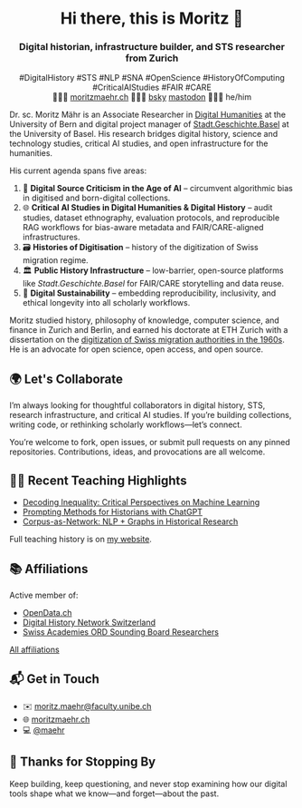 <h1 align="center">Hi there, this is Moritz 👋</h1>

<h3 align="center">Digital historian, infrastructure builder, and STS researcher from Zurich</h3>

<p align="center">
  #DigitalHistory #STS #NLP #SNA #OpenScience #HistoryOfComputing #CriticalAIStudies #FAIR #CARE<br>
  👨🏻‍💻 <a href="https://moritzmaehr.ch/">moritzmaehr.ch</a> 🙇🏻‍♂️ 
  <a href="https://bsky.app/profile/maehr.bsky.social">bsky</a> 
  <a rel="me" href="https://mastodon.social/@maehr">mastodon</a> 🧜🏻‍♂️ he/him
</p>

Dr. sc. Moritz Mähr is an Associate Researcher in [Digital Humanities](https://www.dh.unibe.ch/) at the University of Bern and digital project manager of [Stadt.Geschichte.Basel](https://www.stadtgeschichtebasel.ch/) at the University of Basel. His research bridges digital history, science and technology studies, critical AI studies, and open infrastructure for the humanities.

His current agenda spans five areas:  
1. 🧠 **Digital Source Criticism in the Age of AI** – circumvent algorithmic bias in digitised and born-digital collections.  
2. 🌐 **Critical AI Studies in Digital Humanities & Digital History** – audit studies, dataset ethnography, evaluation protocols, and reproducible RAG workflows for bias-aware metadata and FAIR/CARE-aligned infrastructures.  
3. 🗃️ **Histories of Digitisation** – history of the digitization of Swiss migration regime.  
4. 🏛️ **Public History Infrastructure** – low-barrier, open-source platforms like *Stadt.Geschichte.Basel* for FAIR/CARE storytelling and data reuse.  
5. 🌱 **Digital Sustainability** – embedding reproducibility, inclusivity, and ethical longevity into all scholarly workflows.

Moritz studied history, philosophy of knowledge, computer science, and finance in Zurich and Berlin, and earned his doctorate at ETH Zurich with a dissertation on the [digitization of Swiss migration authorities in the 1960s](https://doi.org/10.30965/9783657796823). He is an advocate for open science, open access, and open source.

## 🌍 Let's Collaborate

I’m always looking for thoughtful collaborators in digital history, STS, research infrastructure, and critical AI studies. If you’re building collections, writing code, or rethinking scholarly workflows—let’s connect.

You’re welcome to fork, open issues, or submit pull requests on any pinned repositories. Contributions, ideas, and provocations are all welcome.

## 🧑‍🏫 Recent Teaching Highlights

- [Decoding Inequality: Critical Perspectives on Machine Learning](https://dhbern.github.io/decoding-inequality-2025/)
- [Prompting Methods for Historians with ChatGPT](https://zenodo.org/records/10823269)
- [Corpus-as-Network: NLP + Graphs in Historical Research](https://maehr.github.io/the-corpus-as-a-network/#/)

Full teaching history is on [my website](https://moritzmaehr.ch/).

## 📚 Affiliations

Active member of:

- [OpenData.ch](https://opendata.ch/advisory-board/)
- [Digital History Network Switzerland](https://www.digitalhistorynetwork.ch/)
- [Swiss Academies ORD Sounding Board Researchers](https://ord.akademien-schweiz.ch/sounding-board-researchers)

[All affiliations](https://moritzmaehr.ch/)

## 📬 Get in Touch

- ✉️ [moritz.maehr@faculty.unibe.ch](mailto:moritz.maehr@faculty.unibe.ch)
- 🌐 [moritzmaehr.ch](https://moritzmaehr.ch/)
- 💻 [@maehr](https://github.com/maehr)

## 🎉 Thanks for Stopping By

Keep building, keep questioning, and never stop examining how our digital tools shape what we know—and forget—about the past.
